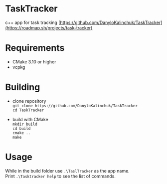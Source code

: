 # TaskTracker
c++ app for task tracking
[https://github.com/DanyloKalinchuk/TaskTracker](https://roadmap.sh/projects/task-tracker)

# Requirements
- CMake 3.10 or higher
- vcpkg

# Building
- clone repository  
`git clone https://github.com/DanyloKalinchuk/TaskTracker`  
`cd TaskTracker`

- build with CMake  
`mkdir build`  
`cd build`  
`cmake ..`  
`make`

# Usage
While in the build folder use `.\TaslTracker` as the app name.  
Print `.\Tasktracker help` to see the list of commands.
